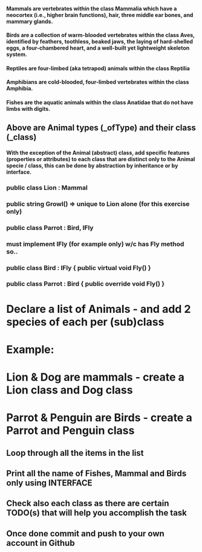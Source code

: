 ﻿
#### Mammals are vertebrates within the class Mammalia which have a neocortex (i.e., higher brain functions), hair, three middle ear bones, and mammary glands.


#### Birds are a collection of warm-blooded vertebrates within the class Aves, identified by feathers, toothless, beaked jaws, the laying of hard-shelled eggs, a four-chambered heart, and a well-built yet lightweight skeleton system.

#### Reptiles are four-limbed (aka tetrapod) animals within the class Reptilia

#### Amphibians are cold-blooded, four-limbed vertebrates within the class Amphibia.

#### Fishes are the aquatic animals within the class Anatidae that do not have limbs with digits.

## Above are Animal types (_ofType) and their class (_class)

#### With the exception of the Animal (abstract) class, add specific features (properties or attributes) to each class that are distinct only to the Animal specie / class, this can be done by abstraction by inheritance or by interface.
### public class Lion : Mammal 
### public string Growl() => unique to Lion alone (for this exercise only)
### public class Parrot : Bird, IFly 
### must implement IFly (for example only) w/c has Fly method so..
### public class Bird : IFly { public virtual void Fly() }

### public class Parrot : Bird { public override void Fly() }

# Declare a list of Animals - and add 2 species of each per (sub)class
# Example:
#           Lion & Dog are mammals - create a Lion class and Dog class
#           Parrot & Penguin are Birds - create a Parrot and Penguin class

## Loop through all the items in the list
## Print all the name of Fishes, Mammal and Birds only using INTERFACE

## Check also each class as there are certain TODO(s) that will help you accomplish the task
## Once done commit and push to your own account in Github
